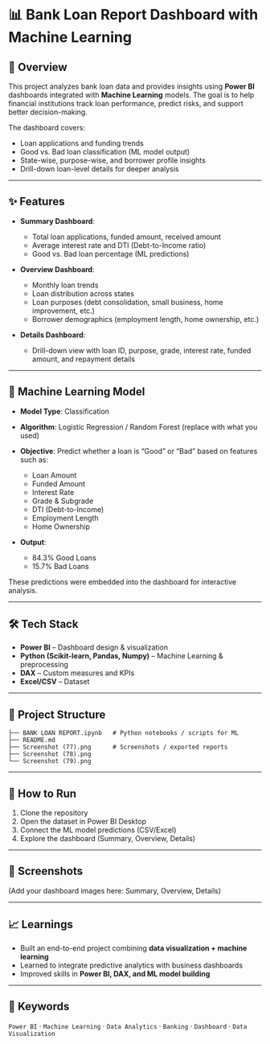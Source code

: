 # 📊 Bank Loan Report Dashboard with Machine Learning

## 🔎 Overview

This project analyzes bank loan data and provides insights using **Power BI** dashboards integrated with **Machine Learning** models. The goal is to help financial institutions track loan performance, predict risks, and support better decision-making.

The dashboard covers:

* Loan applications and funding trends
* Good vs. Bad loan classification (ML model output)
* State-wise, purpose-wise, and borrower profile insights
* Drill-down loan-level details for deeper analysis

---

## ✨ Features

* **Summary Dashboard**:

  * Total loan applications, funded amount, received amount
  * Average interest rate and DTI (Debt-to-Income ratio)
  * Good vs. Bad loan percentage (ML predictions)

* **Overview Dashboard**:

  * Monthly loan trends
  * Loan distribution across states
  * Loan purposes (debt consolidation, small business, home improvement, etc.)
  * Borrower demographics (employment length, home ownership, etc.)

* **Details Dashboard**:

  * Drill-down view with loan ID, purpose, grade, interest rate, funded amount, and repayment details

---

## 🤖 Machine Learning Model

* **Model Type**: Classification

* **Algorithm**: Logistic Regression / Random Forest (replace with what you used)

* **Objective**: Predict whether a loan is “Good” or “Bad” based on features such as:

  * Loan Amount
  * Funded Amount
  * Interest Rate
  * Grade & Subgrade
  * DTI (Debt-to-Income)
  * Employment Length
  * Home Ownership

* **Output**:

  * 84.3% Good Loans
  * 15.7% Bad Loans

These predictions were embedded into the dashboard for interactive analysis.

---

## 🛠 Tech Stack

* **Power BI** – Dashboard design & visualization
* **Python (Scikit-learn, Pandas, Numpy)** – Machine Learning & preprocessing
* **DAX** – Custom measures and KPIs
* **Excel/CSV** – Dataset

---

## 📂 Project Structure

```
├── BANK LOAN REPORT.ipynb   # Python notebooks / scripts for ML 
├── README.md               
├── Screenshot (77).png      # Screenshots / exported reports
├── Screenshot (78).png              
└── Screenshot (79).png                 
```

---

## 🚀 How to Run

1. Clone the repository
2. Open the dataset in Power BI Desktop
3. Connect the ML model predictions (CSV/Excel)
4. Explore the dashboard (Summary, Overview, Details)

---

## 📸 Screenshots

(Add your dashboard images here: Summary, Overview, Details)

---

## 📈 Learnings

* Built an end-to-end project combining **data visualization + machine learning**
* Learned to integrate predictive analytics with business dashboards
* Improved skills in **Power BI, DAX, and ML model building**

---

## 🔖 Keywords

`Power BI` · `Machine Learning` · `Data Analytics` · `Banking` · `Dashboard` · `Data Visualization`
